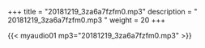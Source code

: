 +++
title = "20181219_3za6a7fzfm0.mp3"
description = " 20181219_3za6a7fzfm0.mp3 "
weight = 20
+++

{{< myaudio01 mp3="20181219_3za6a7fzfm0.mp3" >}}

